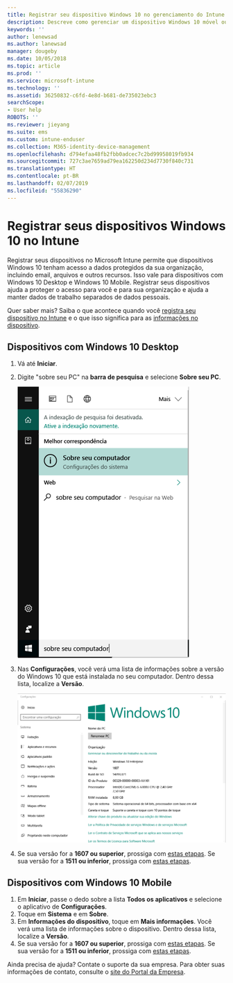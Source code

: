 ```yaml
---
title: Registrar seu dispositivo Windows 10 no gerenciamento do Intune | Microsoft Docs
description: Descreve como gerenciar um dispositivo Windows 10 móvel ou de área de trabalho no Intune
keywords: ''
author: lenewsad
ms.author: lanewsad
manager: dougeby
ms.date: 10/05/2018
ms.topic: article
ms.prod: ''
ms.service: microsoft-intune
ms.technology: ''
ms.assetid: 36250832-c6fd-4e8d-b681-de735023ebc3
searchScope:
- User help
ROBOTS: ''
ms.reviewer: jieyang
ms.suite: ems
ms.custom: intune-enduser
ms.collection: M365-identity-device-management
ms.openlocfilehash: d794efaa48fb2fbb0adcec7c2bd99958019fb934
ms.sourcegitcommit: 727c3ae7659ad79ea162250d234d7730f840c731
ms.translationtype: HT
ms.contentlocale: pt-BR
ms.lasthandoff: 02/07/2019
ms.locfileid: "55836290"
---
```

# <a name="enroll-your-windows-10-devices-in-intune"></a>Registrar seus dispositivos Windows 10 no Intune

Registrar seus dispositivos no Microsoft Intune permite que dispositivos Windows 10 tenham acesso a dados protegidos da sua organização, incluindo email, arquivos e outros recursos. Isso vale para dispositivos com Windows 10 Desktop e Windows 10 Mobile. Registrar seus dispositivos ajuda a proteger o acesso para você e para sua organização e ajuda a manter dados de trabalho separados de dados pessoais.

Quer saber mais? Saiba o que acontece quando você [registra seu dispositivo no Intune](what-happens-if-you-install-the-company-portal-app-and-enroll-your-device-in-intune-windows.md) e o que isso significa para as [informações no dispositivo](what-info-can-your-company-see-when-you-enroll-your-device-in-intune.md).

## <a name="windows-10-desktop-devices"></a>Dispositivos com Windows 10 Desktop

1. Vá até **Iniciar**.

2. Digite "sobre seu PC" na __barra de pesquisa__ e selecione __Sobre seu PC__.

   ![configurações de pesquisa para "sobre seu pc"](media/searching_for_about_your_pc.png)

3. Nas __Configurações__, você verá uma lista de informações sobre a versão do Windows 10 que está instalada no seu computador. Dentro dessa lista, localize a __Versão__.

   ![Windows 10 Desktop – Sobre seu PC](media/settings_about_pc.png)

4. Se sua versão for a __1607 ou superior__, prossiga com [estas etapas](enroll-your-w10-device-access-work-or-school.md). Se sua versão for a __1511 ou inferior__, prossiga com [estas etapas](enroll-your-w10-device-your-account.md).

## <a name="windows-10-mobile-devices"></a>Dispositivos com Windows 10 Mobile        

1.  Em __Iniciar__, passe o dedo sobre a lista __Todos os aplicativos__ e selecione o aplicativo de __Configurações__.        
2.  Toque em __Sistema__ e em __Sobre__.       
3.  Em __Informações do dispositivo__, toque em __Mais informações__. Você verá uma lista de informações sobre o dispositivo. Dentro dessa lista, localize a __Versão__.        
4.  Se sua versão for a __1607 ou superior__, prossiga com [estas etapas](enroll-your-w10-device-access-work-or-school.md). Se sua versão for a __1511 ou inferior__, prossiga com [estas etapas](enroll-your-w10-device-your-account.md).

Ainda precisa de ajuda? Contate o suporte da sua empresa. Para obter suas informações de contato, consulte o [site do Portal da Empresa](https://go.microsoft.com/fwlink/?linkid=2010980).
